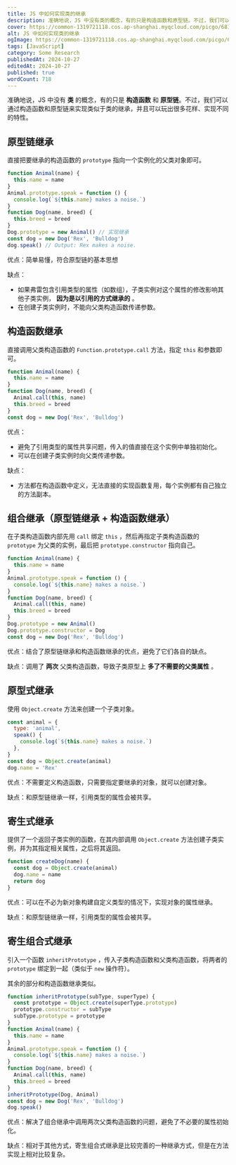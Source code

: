 ```yaml
---
title: JS 中如何实现类的继承
description: 准确地说，JS 中没有类的概念，有的只是构造函数和原型链。不过，我们可以通过构造函数和原型链来实现类似于类的继承，并且可以玩出很多花样、实现不同的特性。
cover: https://common-1319721118.cos.ap-shanghai.myqcloud.com/picgo/68126524.jpg
alt: JS 中如何实现类的继承
ogImage: https://common-1319721118.cos.ap-shanghai.myqcloud.com/picgo/68126524.jpg
tags: [JavaScript]
category: Some Research
publishedAt: 2024-10-27
editedAt: 2024-10-27
published: true
wordCount: 718
---
```


准确地说，JS 中没有 **类** 的概念，有的只是 **构造函数** 和 **原型链**。不过，我们可以通过构造函数和原型链来实现类似于类的继承，并且可以玩出很多花样、实现不同的特性。

## 原型链继承

直接把要继承的构造函数的 `prototype` 指向一个实例化的父类对象即可。

```javascript
function Animal(name) {
  this.name = name
}
Animal.prototype.speak = function () {
  console.log(`${this.name} makes a noise.`)
}
function Dog(name, breed) {
  this.breed = breed
}
Dog.prototype = new Animal() // 实现继承
const dog = new Dog('Rex', 'Bulldog')
dog.speak() // Output: Rex makes a noise.
```

优点：简单易懂，符合原型链的基本思想

缺点：

- 如果弗雷包含引用类型的属性（如数组），子类实例对这个属性的修改影响其他子类实例， **因为是以引用的方式继承的** 。
- 在创建子类实例时，不能向父类构造函数传递参数。

## 构造函数继承

直接调用父类构造函数的 `Function.prototype.call` 方法，指定 `this` 和参数即可。

```javascript
function Animal(name) {
  this.name = name
}
function Dog(name, breed) {
  Animal.call(this, name)
  this.breed = breed
}
const dog = new Dog('Rex', 'Bulldog')
```

优点：

- 避免了引用类型的属性共享问题，传入的值直接在这个实例中单独初始化。
- 可以在创建子类实例时向父类传递参数。

缺点：

- 方法都在构造函数中定义，无法直接的实现函数复用，每个实例都有自己独立的方法副本。

## 组合继承（原型链继承 + 构造函数继承）

在子类构造函数内部先用 `call` 绑定 `this` ，然后再指定子类构造函数的 `prototype` 为父类的实例，最后把 `prototype.constructor` 指向自己。

```javascript
function Animal(name) {
  this.name = name
}
Animal.prototype.speak = function () {
  console.log(`${this.name} makes a noise.`)
}
function Dog(name, breed) {
  Animal.call(this, name)
  this.breed = breed
}
Dog.prototype = new Animal()
Dog.prototype.constructor = Dog
const dog = new Dog('Rex', 'Bulldog')
```

优点：结合了原型链继承和构造函数继承的优点，避免了它们各自的缺点。

缺点：调用了 **两次** 父类构造函数，导致子类原型上 **多了不需要的父类属性** 。

## 原型式继承

使用 `Object.create` 方法来创建一个子类对象。

```javascript
const animal = {
  type: 'animal',
  speak() {
    console.log(`${this.name} makes a noise.`)
  },
}
const dog = Object.create(animal)
dog.name = 'Rex'
```

优点：不需要定义构造函数，只需要指定要继承的对象，就可以创建对象。

缺点：和原型链继承一样，引用类型的属性会被共享。

## 寄生式继承

提供了一个返回子类实例的函数，在其内部调用 `Object.create` 方法创建子类实例，并为其指定相关属性，之后将其返回。

```javascript
function createDog(name) {
  const dog = Object.create(animal)
  dog.name = name
  return dog
}
```

优点：可以在不必为新对象构建自定义类型的情况下，实现对象的属性继承。

缺点：和原型链继承一样，引用类型的属性会被共享。

## 寄生组合式继承

引入一个函数 `inheritPrototype` ，传入子类构造函数和父类构造函数，将两者的 `prototype` 绑定到一起（类似于 `new` 操作符）。

其余的部分和构造函数继承类似。

```javascript
function inheritPrototype(subType, superType) {
  const prototype = Object.create(superType.prototype)
  prototype.constructor = subType
  subType.prototype = prototype
}
function Animal(name) {
  this.name = name
}
Animal.prototype.speak = function () {
  console.log(`${this.name} makes a noise.`)
}
function Dog(name, breed) {
  Animal.call(this, name)
  this.breed = breed
}
inheritPrototype(Dog, Animal)
const dog = new Dog('Rex', 'Bulldog')
dog.speak()
```

优点：解决了组合继承中调用两次父类构造函数的问题，避免了不必要的属性初始化。

缺点：相对于其他方式，寄生组合式继承是比较完善的一种继承方式，但是在方法实现上相对比较复杂。
